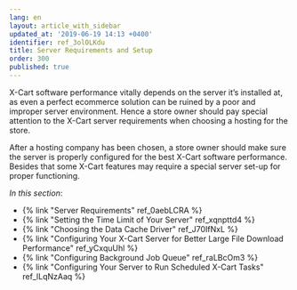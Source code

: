 ```yaml
---
lang: en
layout: article_with_sidebar
updated_at: '2019-06-19 14:13 +0400'
identifier: ref_3olOLKdu
title: Server Requirements and Setup
order: 300
published: true
---
```

X-Cart software performance vitally depends on the server it’s installed at, as even a perfect ecommerce solution can be ruined by a poor and improper server environment. Hence a store owner should pay special attention to the X-Cart server requirements when choosing a hosting for the store.

After a hosting company has been chosen, a store owner should make sure the server is properly configured for the best X-Cart software performance. Besides that some X-Cart features may require a special server set-up for proper functioning.

_In this section_:

*   {% link "Server Requirements" ref_0aebLCRA %}
*   {% link "Setting the Time Limit of Your Server" ref_xqnpttd4 %}
*   {% link "Choosing the Data Cache Driver" ref_J70IfNxL %}
*   {% link "Configuring Your X-Cart Server for Better Large File Download Performance" ref_yCxquUhl %}
*   {% link "Configuring Background Job Queue" ref_raLBcOm3 %}
*   {% link "Сonfiguring Your Server to Run Scheduled X-Cart Tasks" ref_lLqNzAaq %}
